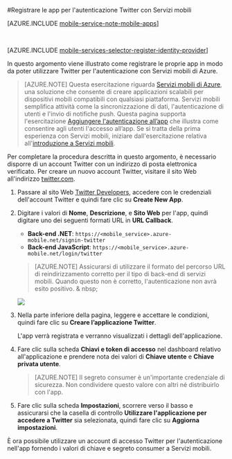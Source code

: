 <properties
	pageTitle="Effettuare la registrazione per l'autenticazione Twitter | Microsoft Azure"
	description="Informazioni su come usare l'autenticazione Twitter con l'applicazione Servizi Mobili di Azure."
	services="mobile-services"
	documentationCenter=""
	authors="ggailey777"
	manager="dwrede"
	editor=""/>


<tags 
	ms.service="mobile-services" 
	ms.workload="mobile" 
	ms.tgt_pltfrm="na" 
	ms.devlang="multiple" 
	ms.topic="article" 
	ms.date="11/30/2015" 
	ms.author="glenga"/>

#Registrare le app per l'autenticazione Twitter con Servizi mobili

[AZURE.INCLUDE [mobile-service-note-mobile-apps](../../includes/mobile-services-note-mobile-apps.md)]

&nbsp;


[AZURE.INCLUDE [mobile-services-selector-register-identity-provider](../../includes/mobile-services-selector-register-identity-provider.md)]

In questo argomento viene illustrato come registrare le proprie app in modo da poter utilizzare Twitter per l'autenticazione con Servizi mobili di Azure.

>[AZURE.NOTE] Questa esercitazione riguarda [Servizi mobili di Azure](https://azure.microsoft.com/services/mobile-services/), una soluzione che consente di creare applicazioni scalabili per dispositivi mobili compatibili con qualsiasi piattaforma. Servizi mobili semplifica attività come la sincronizzazione di dati, l'autenticazione di utenti e l'invio di notifiche push. Questa pagina supporta l'esercitazione [Aggiungere l'autenticazione all’app](mobile-services-ios-get-started-users.md) che illustra come consentire agli utenti l'accesso all’app. Se si tratta della prima esperienza con Servizi mobili, iniziare dall'esercitazione relativa all'[introduzione a Servizi mobili](mobile-services-ios-get-started.md).

Per completare la procedura descritta in questo argomento, è necessario disporre di un account Twitter con un indirizzo di posta elettronica verificato. Per creare un nuovo account Twitter, visitare il sito Web all'indirizzo <a href="http://go.microsoft.com/fwlink/p/?LinkID=268287" target="_blank">twitter.com</a>.

1. Passare al sito Web [Twitter Developers](http://go.microsoft.com/fwlink/p/?LinkId=268300), accedere con le credenziali dell'account Twitter e quindi fare clic su **Create New App**.

2. Digitare i valori di **Nome**, **Descrizione**, e **Sito Web** per l'app, quindi digitare uno dei seguenti formati URL in **URL Callback**.

	+ **Back-end .NET**: `https://<mobile_service>.azure-mobile.net/signin-twitter`
	+ **Back-end JavaScript**: `https://<mobile_service>.azure-mobile.net/login/twitter`

	 >[AZURE.NOTE] Assicurarsi di utilizzare il formato del percorso URL di reindirizzamento corretto per il tipo di back-end di servizi mobili. Quando questo non è corretto, l'autenticazione non avrà esito positivo. & nbsp;

   	![][2]

3.  Nella parte inferiore della pagina, leggere e accettare le condizioni, quindi fare clic su **Creare l’applicazione Twitter**.

   	L'app verrà registrata e verranno visualizzati i dettagli dell'applicazione.

6. Fare clic sulla scheda **Chiavi e token di accesso** nel dashboard relativo all'applicazione e prendere nota dei valori di **Chiave utente** e **Chiave privata utente**.

    > [AZURE.NOTE] Il segreto consumer è un'importante credenziale di sicurezza. Non condividere questo valore con altri né distribuirlo con l'app.

7. Fare clic sulla scheda **Impostazioni**, scorrere verso il basso e assicurarsi che la casella di controllo **Utilizzare l'applicazione per accedere a Twitter** sia selezionata, quindi fare clic su **Aggiorna impostazioni**.

È ora possibile utilizzare un account di accesso Twitter per l'autenticazione nell'app fornendo i valori di chiave e segreto consumer a Servizi mobili.

<!-- Anchors. -->

<!-- Images. -->
[1]: ./media/mobile-services-how-to-register-twitter-authentication/mobile-services-twitter-developers.png
[2]: ./media/mobile-services-how-to-register-twitter-authentication/mobile-services-twitter-register-app1.png

<!-- URLs. -->

[Twitter Developers]: http://go.microsoft.com/fwlink/p/?LinkId=268300
[Get started with authentication]: /develop/mobile/tutorials/get-started-with-users-dotnet/

<!---HONumber=AcomDC_0128_2016-->